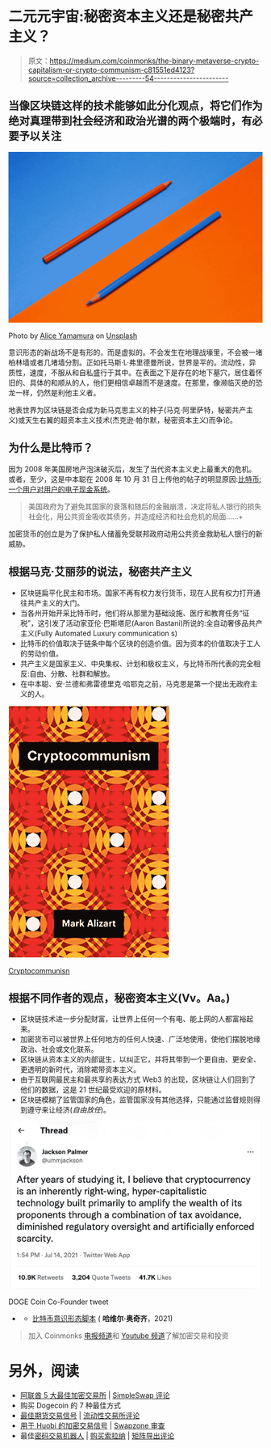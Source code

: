# 二元元宇宙:秘密资本主义还是秘密共产主义？

> 原文：<https://medium.com/coinmonks/the-binary-metaverse-crypto-capitalism-or-crypto-communism-c81551ed4123?source=collection_archive---------54----------------------->

## 当像区块链这样的技术能够如此分化观点，将它们作为绝对真理带到社会经济和政治光谱的两个极端时，有必要予以关注

![](img/398c2b86e08bab204b63480a1c2f856a.png)

Photo by [Alice Yamamura](https://unsplash.com/@aakemiy?utm_source=medium&utm_medium=referral) on [Unsplash](https://unsplash.com?utm_source=medium&utm_medium=referral)

意识形态的新战场不是有形的，而是虚拟的。不会发生在地理战壕里，不会被一堵柏林墙或者几堵墙分割。正如托马斯·L·弗里德曼所说，世界是平的。流动性，异质性，速度，不服从和自私盛行于其中。在表面之下是存在的地下墓穴，居住着怀旧的、具体的和顺从的人，他们更相信卓越而不是速度。在那里，像濒临灭绝的恐龙一样，仍然是利他主义者。

地表世界为区块链是否会成为新马克思主义的种子(马克·阿里萨特，秘密共产主义)或天生右翼的超资本主义技术(杰克逊·帕尔默，秘密资本主义)而争论。

## **为什么是比特币？**

因为 2008 年美国房地产泡沫破灭后，发生了当代资本主义史上最重大的危机。或者，至少，这是中本聪在 2008 年 10 月 31 日上传他的帖子的明显原因:[比特币:一个用户对用户的电子现金系统](https://bitcoin.org/bitcoin.pdf)。

> 美国政府为了避免其国家的衰落和随后的金融崩溃，决定将私人银行的损失社会化，用公共资金吸收其债务，并造成经济和社会危机的局面……+

加密货币的创立是为了保护私人储蓄免受联邦政府动用公共资金救助私人银行的新威胁。

## **根据马克·艾丽莎的说法，秘密共产主义**

*   区块链扁平化民主和市场。国家不再有权力发行货币，现在人民有权力打开通往共产主义的大门。
*   当各州开始开采比特币时，他们将从那里为基础设施、医疗和教育任务“征税”，这引发了活动家亚伦·巴斯塔尼(Aaron Bastani)所说的:全自动奢侈品共产主义(Fully Automated Luxury communication s)
*   比特币的价值取决于链条中每个区块的创造价值。因为资本的价值取决于工人的劳动价值。
*   共产主义是国家主义、中央集权、计划和极权主义，与比特币所代表的完全相反:自由、分散、社群和解放。
*   在中本聪、安·兰德和弗雷德里克·哈耶克之前，马克思是第一个提出无政府主义的人。

![](img/4f39d3e7d9babee9fd523490db22f125.png)

[Cryptocommunisn](https://www.amazon.com/-/es/Mark-Alizart/dp/1509538585)

## 根据不同作者的观点，秘密资本主义(Vv。Aa。)

*   区块链技术进一步分配财富，让世界上任何一个有电、能上网的人都富裕起来。
*   加密货币可以被世界上任何地方的任何人快速、广泛地使用，使他们摆脱地缘政治、社会或文化联系。
*   区块链从资本主义的内部诞生，以纠正它，并将其带到一个更自由、更安全、更透明的新时代，消除裙带资本主义。
*   由于互联网最民主和最共享的表达方式 Web3 的出现，区块链让人们回到了他们的数据，这是 21 世纪最受欢迎的原材料。
*   区块链模糊了监管国家的角色，监管国家没有其他选择，只能通过监督规则得到遵守来让经济(*自由放任*)。

![](img/8f6daae1deae87a1cfd3e36c3d2a7c3c.png)

DOGE Coin Co-Founder tweet

*   + [比特币意识形态脚本](https://www.laizquierdadiario.com/Criptocomunismo-o-la-ideologia-bitcoin) ( **哈维尔·奥奇齐**，2021)

> 加入 Coinmonks [电报频道](https://t.me/coincodecap)和 [Youtube 频道](https://www.youtube.com/c/coinmonks/videos)了解加密交易和投资

# 另外，阅读

*   [阿联酋 5 大最佳加密交易所](https://coincodecap.com/best-crypto-exchanges-in-uae) | [SimpleSwap 评论](https://coincodecap.com/simpleswap-review)
*   购买 Dogecoin 的 7 种最佳方式
*   [最佳期货交易信号](https://coincodecap.com/futures-trading-signals) | [流动性交易所评论](https://coincodecap.com/liquid-exchange-review)
*   [用于 Huobi 的加密交易信号](https://coincodecap.com/huobi-crypto-trading-signals) | [Swapzone 审查](/coinmonks/swapzone-review-crypto-exchange-data-aggregator-e0ad78e55ed7)
*   最佳[密码交易机器人](https://coincodecap.com/best-crypto-trading-bots) | [购买索拉纳](https://coincodecap.com/buy-solana) | [矩阵导出评论](https://coincodecap.com/matrixport-review)